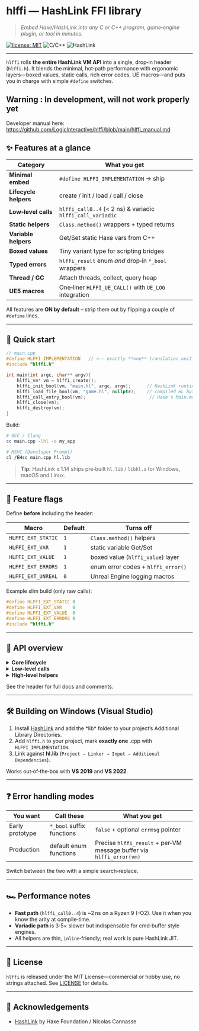 # hlffi — HashLink FFI library

> *Embed Haxe/HashLink into any C or C++ program, game‑engine plugin, or tool in minutes.*

[![license: MIT](https://img.shields.io/badge/license-MIT-blue.svg)](LICENSE)
![C/C++](https://img.shields.io/badge/language-C%20%7C%20C%2B%2B-00599C) ![HashLink](https://img.shields.io/badge/HashLink-%F0%9F%94%A5-orange)

---

`hlffi` rolls **the entire HashLink VM API** into a single, drop‑in header (`hlffi.h`). It blends the minimal, hot‑path performance with ergonomic layers—boxed values, static calls, rich error codes, UE macros—and puts you in charge with simple `#define` switches.

## Warning : In development, will not work properly yet

Developer manual here:
https://github.com/LogicInteractive/hlffi/blob/main/hlffi_manual.md

## ✨ Features at a glance

| Category              | What you get                                               |
| --------------------- | ---------------------------------------------------------- |
| **Minimal embed**     | `#define HLFFI_IMPLEMENTATION` → ship                      |
| **Lifecycle helpers** | create / init / load / call / close                        |
| **Low‑level calls**   | `hlffi_call0..4` (< 2 ns) & variadic `hlffi_call_variadic` |
| **Static helpers**    | `Class.method()` wrappers + typed returns                  |
| **Variable helpers**  | Get/Set static Haxe vars from C++                          |
| **Boxed values**      | Tiny variant type for scripting bridges                    |
| **Typed errors**      | `hlffi_result` enum *and* drop‑in `*_bool` wrappers        |
| **Thread / GC**       | Attach threads, collect, query heap                        |
| **UE5 macros**        | One‑liner `HLFFI_UE_CALL()` with `UE_LOG` integration      |

All features are **ON by default** – strip them out by flipping a couple of `#define` lines.

---

## 🚀 Quick start

```cpp
// main.cpp
#define HLFFI_IMPLEMENTATION   // <‑‑ exactly **one** translation unit
#include "hlffi.h"

int main(int argc, char** argv){
    hlffi_vm* vm = hlffi_create();
    hlffi_init_bool(vm, "main.hl", argc, argv);      // HashLink runtime
    hlffi_load_file_bool(vm, "game.hl", nullptr);    // compiled HL bytecode
    hlffi_call_entry_bool(vm);                        // Haxe's Main.main()
    hlffi_close(vm);
    hlffi_destroy(vm);
}
```

Build:

```bash
# GCC / Clang
cc main.cpp -lhl -o my_app

# MSVC (Developer Prompt)
cl /EHsc main.cpp hl.lib
```

> **Tip:** HashLink ≥ 1.14 ships pre‑built `hl.lib` / `libhl.a` for Windows, macOS and Linux.

---

## 🔧 Feature flags

Define **before** including the header:

| Macro              | Default | Turns **off**                      |
| ------------------ | ------- | ---------------------------------- |
| `HLFFI_EXT_STATIC` | `1`     | `Class.method()` helpers           |
| `HLFFI_EXT_VAR`    | `1`     | static variable Get/Set            |
| `HLFFI_EXT_VALUE`  | `1`     | boxed value (`hlffi_value`) layer  |
| `HLFFI_EXT_ERRORS` | `1`     | enum error codes + `hlffi_error()` |
| `HLFFI_EXT_UNREAL` | `0`     | Unreal Engine logging macros       |

Example slim build (only raw calls):

```cpp
#define HLFFI_EXT_STATIC 0
#define HLFFI_EXT_VAR    0
#define HLFFI_EXT_VALUE  0
#define HLFFI_EXT_ERRORS 0
#include "hlffi.h"
```

---

## 🧩 API overview

<details>
<summary><strong>Core lifecycle</strong></summary>

```c
hlffi_vm*    hlffi_create();
bool/enum    hlffi_init*(vm, main_hl, argc, argv);
… load_file / load_mem …
… call_entry …
void         hlffi_close(vm);
void         hlffi_destroy(vm);
```

</details>

<details>
<summary><strong>Low‑level calls</strong></summary>

* `void* hlffi_lookup(vm, "haxe_function", nargs);`
* `int32 hlffi_callX(ptr, a0, … a3);`
* `int32 hlffi_call_variadic(ptr, argc, …);`

</details>

<details>
<summary><strong>High‑level helpers</strong></summary>

* `hlffi_call_static(vm, "Player", "spawn");`
* `int score = hlffi_get_static_int(vm, "Game", "score");`
* Boxed values: `hlffi_val_int(42);`, `hlffi_val_as_string(val);`

</details>

See the header for full docs and comments.

---

## 🛠  Building on Windows (Visual Studio)

1. Install [HashLink](https://hashlink.haxe.org/) and add the \*lib\* folder to your project’s Additional Library Directories.
2. Add `hlffi.h` to your project, mark **exactly one** .cpp with `HLFFI_IMPLEMENTATION`.
3. Link against **hl.lib** (`Project → Linker → Input → Additional Dependencies`).

Works out‑of‑the‑box with **VS 2019** and **VS 2022**.

---

## ❓ Error handling modes

| You want        | Call these                | What you get                                                         |
| --------------- | ------------------------- | -------------------------------------------------------------------- |
| Early prototype | `*_bool` suffix functions | `false` + optional `errmsg` pointer                                  |
| Production      | default enum functions    | Precise `hlffi_result` + per‑VM message buffer via `hlffi_error(vm)` |

Switch between the two with a simple search‑replace.

---

## 🏎️ Performance notes

* **Fast path** (`hlffi_call0..4`) is \~2 ns on a Ryzen 9 (–O2).
  Use it when you know the arity at compile‑time.
* **Variadic path** is 3‑5× slower but indispensable for cmd‑buffer style engines.
* All helpers are thin, `inline`‑friendly; real work is pure HashLink JIT.

---

## 📝 License

`hlffi` is released under the MIT License—commercial or hobby use, no strings attached.
See [LICENSE](LICENSE) for details.

---

## 🙏 Acknowledgements

* [HashLink](https://github.com/HaxeFoundation/hashlink) by Haxe Foundation / Nicolas Cannasse


